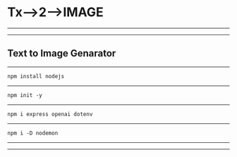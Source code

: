 # Tx-->2-->IMAGE

-------------------------
<hr>

## Text to Image Genarator

-------------------------


```
npm install nodejs

```

-----------

```
npm init -y

```

-----------

```
npm i express openai dotenv

```

-----------

```
npm i -D nodemon

```

----------------------------------------------------
<hr>
